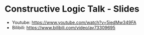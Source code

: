 # Constructive Logic Talk - Slides

+ Youtube: https://www.youtube.com/watch?v=5iedMw349FA
+ Bilibili: https://www.bilibili.com/video/av73309695
